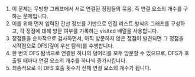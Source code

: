 1. 이 문제는 무방향 그래프에서 서로 연결된 정점들의 묶음, 즉 연결 요소의 개수를 구하는 문제입니다. 
2. 이를 위해 먼저 입력된 간선 정보를 기반으로 인접 리스트 방식의 그래프를 구성하고, 각 정점에 대해 방문 여부를 기록하는 visited 배열을 사용합니다. 
3. 정점들을 순차적으로 검사하면서, 아직 방문하지 않은 정점이 발견되면 그 정점을 시작점으로 DFS(깊이 우선 탐색)를 수행합니다. 
4. 한 번의 DFS 탐색으로 연결된 하나의 덩어리를 모두 방문할 수 있으므로, DFS가 호출될 때마다 연결 요소의 개수를 하나씩 증가시킵니다. 
5. 최종적으로 이 DFS 호출 횟수가 전체 연결 요소의 개수가 됩니다.